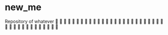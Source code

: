 # new_me
Repository of whatever
 🐸 🐸 🐸 🐸 🐸 🐸 🐸 🐸 🐸 🐸 🐸 🐸 🐸 🐸 🐸 🐸 🐸 🐸 🐸 🐸 🐸 🐸 🐸 🐸 🐸 🐸 🐸 🐸 🐸 🐸 🐸 🐸 🐸 🐸 🐸 🐸 🐸 🐸 🐸
